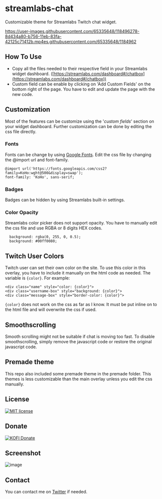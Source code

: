 
# streamlabs-chat
Customizable theme for Streamlabs Twitch chat widget.


https://user-images.githubusercontent.com/65335648/118496278-8d434a80-b756-11eb-83fa-42125c71412b.mp4es.githubusercontent.com/65335648/1184962


## How To Use

- Copy all the files needed to their respective field in your Streamlabs widget dashboard. ([https://streamlabs.com/dashboard#/chatbox](https://streamlabs.com/dashboard#/chatbox))
- Custom field can be enable by clicking on 'Add Custom Fields' on the bottom right of the page. You have to edit and update the page with the new code.

## Customization

Most of the features can be customize using the '*custom fields*' section on your widget dashboard. Further customization can be done by editing the css file directly.

### Fonts

Fonts can be change by using [Google Fonts](https://fonts.google.com/). Edit the css file by changing the @import url and font-family.

``` 
@import url('https://fonts.googleapis.com/css2?family=KoHo:wght@500&display=swap');
font-family: 'KoHo', sans-serif;

```

### Badges

Badges can be hidden by using Streamlabs built-in settings.

### Color Opacity

Streamlabs color picker does not support opacity. You have to manually edit the css file and use RGBA or 8 digits HEX codes.

```
  background: rgba(0, 255, 0, 0.5);
  background: #00ff0080;

```

## Twitch User Colors

Twitch user can set their own color on the site. To use this color in this overlay, you have to include it manually on the html code as needed. The variable is `{color}`. For example:

    <div class="name" style="color: {color}">
    <div class="username-box" style="background: {color}">
    <div class="message-box" style="border-color: {color}">

`{color}` does not work on the css as far as I know. It must be put inline on to the html file and will overwrite the css if used.

## Smoothscrolling

Smooth scrolling might not be suitable if chat is moving too fast. To disable smoothscrolling, simply remove the javascript code or restore the original javascript code.

## Premade theme

This repo also included some premade theme in the premade folder. This themes is less customizable than the main overlay unless you edit the css manually.

## License
[![MIT license](https://badgen.net/badge/License/MIT/blue)](https://github.com/metadotmy/streamlabs-chat/blob/master/LICENSE)


## Donate
[![KOFI Donate](https://badgen.net/badge/Kofi/Donate/red?icon=kofi)](https://ko-fi.com/metadotmy)


## Screenshot

![image](https://user-images.githubusercontent.com/65335648/81983309-c0e02600-9665-11ea-9041-06ccda72d384.png)

## Contact

You can contact me on [Twitter](https://twitter.com/JHOOOOOOOOOOOOQ) if needed.